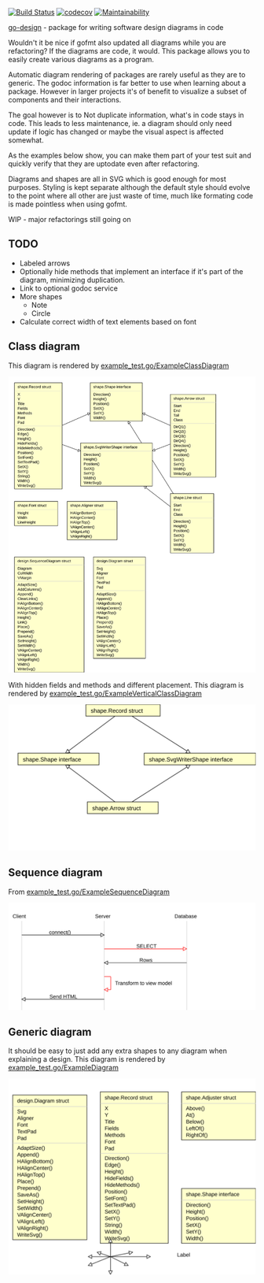 [![Build Status](https://travis-ci.org/gregoryv/go-design.svg?branch=master)](https://travis-ci.org/gregoryv/go-design)
[![codecov](https://codecov.io/gh/gregoryv/go-design/branch/master/graph/badge.svg)](https://codecov.io/gh/gregoryv/go-design)
[![Maintainability](https://api.codeclimate.com/v1/badges/b0001c5ba7cd098b183d/maintainability)](https://codeclimate.com/github/gregoryv/go-design/maintainability)

[go-design](https://godoc.org/github.com/gregoryv/go-design) - package for writing software design diagrams in code

Wouldn't it be nice if gofmt also updated all diagrams while you are
refactoring?  If the diagrams are code, it would. This package allows
you to easily create various diagrams as a program.

Automatic diagram rendering of packages are rarely useful as they are
to generic. The godoc information is far better to use when learning
about a package. However in larger projects it's of benefit to visualize
a subset of components and their interactions.

The goal however is to Not duplicate information, what's in code stays
in code.  This leads to less maintenance, ie. a diagram should only
need update if logic has changed or maybe the visual aspect is
affected somewhat.

As the examples below show, you can make them part of your test suit and
quickly verify that they are uptodate even after refactoring.

Diagrams and shapes are all in SVG which is good enough for most
purposes. Styling is kept separate although the default style should
evolve to the point where all other are just waste of time, much like
formating code is made pointless when using gofmt.

WIP - major refactorings still going on

## TODO

- Labeled arrows
- Optionally hide methods that implement an interface if it's part of
  the diagram, minimizing duplication.
- Link to optional godoc service
- More shapes
    - Note
    - Circle
- Calculate correct width of text elements based on font

## Class diagram

This diagram is rendered by
[example_test.go/ExampleClassDiagram](https://godoc.org/github.com/gregoryv/go-design/#example-ClassDiagram)

![](img/class_example.svg)


With hidden fields and methods and different placement.
This diagram is rendered by
[example_test.go/ExampleVerticalClassDiagram](https://godoc.org/github.com/gregoryv/go-design/#example-VerticalClassDiagram)


![](img/vertical_class_example.svg)


## Sequence diagram

From [example_test.go/ExampleSequenceDiagram](https://godoc.org/github.com/gregoryv/go-design/#example-SequenceDiagram)

![](img/sequence_example.svg)

## Generic diagram

It should be easy to just add any extra shapes to any diagram when explaining a design.
This diagram is rendered by
[example_test.go/ExampleDiagram](https://godoc.org/github.com/gregoryv/go-design/#example-Diagram)

![](img/diagram_example.svg)
